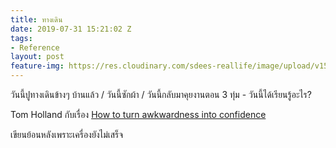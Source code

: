 ```yaml
---
title: ทางเดิน
date: 2019-07-31 15:21:02 Z
tags:
- Reference
layout: post
feature-img: https://res.cloudinary.com/sdees-reallife/image/upload/v1555658919/sample_feature_img.png
---
```


วันนี้ปูทางเดินข้างๆ บ้านแล้ว / วันนี้ซักผ้า / วันนี้กลับมาคุยงานตอน 3 ทุ่ม - วันนี้ได้เรียนรู้อะไร?

Tom Holland กับเรื่อง [How to turn awkwardness into confidence](https://youtu.be/_PZKok5_KVA)

<i class="fa fa-child" style="color:plum"></i>

เขียนย้อนหลังเพราะเครื่องยังไม่เสร็จ
